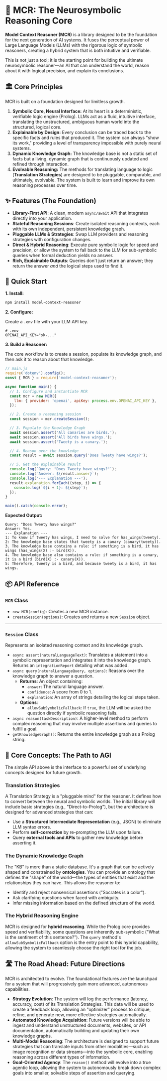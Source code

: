 # 🧠 MCR: The Neurosymbolic Reasoning Core

**Model Context Reasoner (MCR)** is a library designed to be the foundation for the next generation of AI systems. It fuses the perceptual power of Large Language Models (LLMs) with the rigorous logic of symbolic reasoners, creating a hybrid system that is both intuitive and verifiable.

This is not just a tool; it is the starting point for building the ultimate neurosymbolic reasoner—an AI that can understand the world, reason about it with logical precision, and explain its conclusions.

## 🏛️ Core Principles

MCR is built on a foundation designed for limitless growth.

1.  **Symbolic Core, Neural Interface:** At its heart is a deterministic, verifiable logic engine (Prolog). LLMs act as a fluid, intuitive interface, translating the unstructured, ambiguous human world into the structured, logical core.
2.  **Explainable by Design:** Every conclusion can be traced back to the specific facts and rules that produced it. The system can always "show its work," providing a level of transparency impossible with purely neural systems.
3.  **Dynamic Knowledge Graph:** The knowledge base is not a static set of facts but a living, dynamic graph that is continuously updated and refined through interaction.
4.  **Evolvable Reasoning:** The methods for translating language to logic (**Translation Strategies**) are designed to be pluggable, comparable, and ultimately, evolvable. The system is built to learn and improve its own reasoning processes over time.

## ✨ Features (The Foundation)

*   **Library-First API**: A clean, modern `async/await` API that integrates directly into your application.
*   **Stateful Reasoning Sessions**: Create isolated reasoning contexts, each with its own independent, persistent knowledge graph.
*   **Pluggable LLMs & Strategies**: Swap LLM providers and reasoning strategies with configuration changes.
*   **Direct & Hybrid Reasoning**: Execute pure symbolic logic for speed and precision, or allow the system to fall back to the LLM for sub-symbolic queries when formal deduction yields no answer.
*   **Rich, Explainable Outputs**: Queries don't just return an answer; they return the answer *and* the logical steps used to find it.

## 🚀 Quick Start

**1. Install:**

```bash
npm install model-context-reasoner
```

**2. Configure:**

Create a `.env` file with your LLM API key.

```dotenv
# .env
OPENAI_API_KEY="sk-..."
```

**3. Build a Reasoner:**

The core workflow is to create a session, populate its knowledge graph, and then ask it to reason about that knowledge.

```javascript
// main.js
require('dotenv').config();
const { MCR } = require('model-context-reasoner');

async function main() {
  // 1. Configure and instantiate MCR
  const mcr = new MCR({
    llm: { provider: 'openai', apiKey: process.env.OPENAI_API_KEY },
  });

  // 2. Create a reasoning session
  const session = mcr.createSession();

  // 3. Populate the Knowledge Graph
  await session.assert('All canaries are birds.');
  await session.assert('All birds have wings.');
  await session.assert('Tweety is a canary.');

  // 4. Reason over the knowledge
  const result = await session.query('Does Tweety have wings?');

  // 5. Get the explainable result
  console.log(`Query: "Does Tweety have wings?"`);
  console.log(`Answer: ${result.answer}`);
  console.log('--- Explanation ---');
  result.explanation.forEach((step, i) => {
    console.log(`${i + 1}: ${step}`);
  });
}

main().catch(console.error);
```

**Expected Output:**

```
Query: "Does Tweety have wings?"
Answer: Yes.
--- Explanation ---
1: To know if tweety has wings, I need to solve for has_wings(tweety).
2: The knowledge base states that tweety is a canary (canary(tweety)).
3. The knowledge base contains a rule: if something is a bird, it has wings (has_wings(X) :- bird(X)).
4. The knowledge base also contains a rule: if something is a canary, it is a bird (bird(X) :- canary(X)).
5: Therefore, tweety is a bird, and because tweety is a bird, it has wings.
```

## 📦 API Reference

### `MCR` Class

*   `new MCR(config)`: Creates a new MCR instance.
*   `createSession(options)`: Creates and returns a new `Session` object.

---

### `Session` Class

Represents an isolated reasoning context and its knowledge graph.

*   `async assert(naturalLanguageText)`: Translates a statement into a symbolic representation and integrates it into the knowledge graph. Returns an `integrationReport` detailing what was added.
*   `async query(naturalLanguageQuery, options)`: Reasons over the knowledge graph to answer a question.
    *   **Returns**: An object containing:
        *   `answer`: The natural language answer.
        *   `confidence`: A score from 0 to 1.
        *   `explanation`: An array of strings detailing the logical steps taken.
    *   **Options**:
        *   `allowSubSymbolicFallback`: If `true`, the LLM will be asked the question directly if symbolic reasoning fails.
*   `async reason(taskDescription)`: A higher-level method to perform complex reasoning that may involve multiple assertions and queries to fulfill a goal.
*   `getKnowledgeGraph()`: Returns the entire knowledge graph as a Prolog string.

## 🧠 Core Concepts: The Path to AGI

The simple API above is the interface to a powerful set of underlying concepts designed for future growth.

### Translation Strategies

A Translation Strategy is a "pluggable mind" for the reasoner. It defines how to convert between the neural and symbolic worlds. The initial library will include basic strategies (e.g., "Direct-to-Prolog"), but the architecture is designed for advanced strategies that can:

*   Use a **Structured Intermediate Representation** (e.g., JSON) to eliminate LLM syntax errors.
*   Perform **self-correction** by re-prompting the LLM upon failure.
*   Query **external tools and APIs** to gather new knowledge before asserting it.

### The Dynamic Knowledge Graph

The "KB" is more than a static database. It's a graph that can be actively shaped and constrained by **ontologies**. You can provide an ontology that defines the "shape" of the world—the types of entities that exist and the relationships they can have. This allows the reasoner to:

*   Identify and reject nonsensical assertions ("Socrates is a color").
*   Ask clarifying questions when faced with ambiguity.
*   Infer missing information based on the defined structure of the world.

### The Hybrid Reasoning Engine

MCR is designed for **hybrid reasoning**. While the Prolog core provides speed and verifiability, some questions are inherently sub-symbolic ("What is the sentiment of this sentence?"). The `query` method's `allowSubSymbolicFallback` option is the entry point to this hybrid capability, allowing the system to seamlessly choose the right tool for the job.

## 🛣️ The Road Ahead: Future Directions

MCR is architected to evolve. The foundational features are the launchpad for a system that will progressively gain more advanced, autonomous capabilities.

*   **Strategy Evolution**: The system will log the performance (latency, accuracy, cost) of its Translation Strategies. This data will be used to create a feedback loop, allowing an "optimizer" process to critique, refine, and generate new, more effective strategies automatically.
*   **Automated Knowledge Acquisition**: Future versions will be able to ingest and understand unstructured documents, websites, or API documentation, automatically building and updating their own knowledge graphs.
*   **Multi-Modal Reasoning**: The architecture is designed to support future strategies that can translate inputs from other modalities—such as image recognition or data streams—into the symbolic core, enabling reasoning across different types of information.
*   **Goal-Oriented Agency**: The `reason()` method will evolve into a true agentic loop, allowing the system to autonomously break down complex goals into smaller, solvable steps of assertion and querying.
